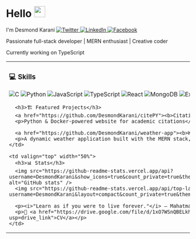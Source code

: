 <h1>Hello <img src="https://media.giphy.com/media/hvRJCLFzcasrR4ia7z/giphy.gif" width="30px" /></h1>

<p>I'm Desmond Karani 
  <a href="https://x.com/karani_des">
    <img src="https://img.shields.io/badge/X-%231DA1F2.svg?style=flat&logo=Twitter&logoColor=white" alt="Twitter" />
  </a>
  <a href="https://www.linkedin.com/in/desmond-karani-a78359b2/">
    <img src="https://img.shields.io/badge/LinkedIn-%230077B5.svg?style=flat&logo=linkedin&logoColor=white" alt="LinkedIn" />
  </a>
  <a href="https://www.facebook.com/desmondkarani">
    <img src="https://img.shields.io/badge/Facebook-%231877F2.svg?style=flat&logo=Facebook&logoColor=white" alt="Facebook" />
  </a>
</p>

<p>Passionate full-stack developer | MERN enthusiast | Creative coder</p>
<p>Currently working on TypeScript</p>

<table>
  <tr>
    <td valign="top" width="50%">
      <h3>💻 Skills</h3>
      <p>
        <img src="https://img.shields.io/badge/C-%2300599C.svg?style=flat&logo=c&logoColor=white" alt="C" />
        <img src="https://img.shields.io/badge/Python-%2314354C.svg?style=flat&logo=python&logoColor=white" alt="Python" />
        <img src="https://img.shields.io/badge/JavaScript-%23F7DF1E.svg?style=flat&logo=javascript&logoColor=black" alt="JavaScript" />
        <img src="https://img.shields.io/badge/TypeScript-%23007ACC.svg?style=flat&logo=typescript&logoColor=white" alt="TypeScript" />
        <img src="https://img.shields.io/badge/React-%2361DAFB.svg?style=flat&logo=react&logoColor=black" alt="React" />
        <img src="https://img.shields.io/badge/MongoDB-%2347A248.svg?style=flat&logo=mongodb&logoColor=white" alt="MongoDB" />
        <img src="https://img.shields.io/badge/Express-%23000000.svg?style=flat&logo=express&logoColor=white" alt="Express" />
        <img src="https://img.shields.io/badge/Node.js-%23339933.svg?style=flat&logo=node.js&logoColor=white" alt="Node.js" />
      </p>
      
      <h3>🏗️ Featured Projects</h3>
      <a href="https://github.com/DesmondKarani/citePY"><b>Citation Generator</b></a>
      <p>Python & Docker-powered website for academic citations</p>

      <a href="https://github.com/DesmondKarani/weather-app"><b>Weather App</b></a>
      <p>A dynamic weather application built with the MERN stack, featuring real-time weather updates</p>
    </td>

    <td valign="top" width="50%">
      <h3>📊 Stats</h3>
      <img src="https://github-readme-stats.vercel.app/api?username=DesmondKarani&show_icons=true&count_private=true&theme=radical&hide_border=true&hide_title=true" alt="GitHub stats" />
      <img src="https://github-readme-stats.vercel.app/api/top-langs/?username=DesmondKarani&layout=compact&count_private=true&theme=radical" alt="Top Languages" />
      
      <p><i>"Learn as if you were to live forever."</i> – Mahatma Gandhi</p>
      <p>📃 <a href="https://drive.google.com/file/d/1xO7WSnQBELkhC11CipCuO1egDUclAwfm/view?usp=drive_link">CV</a></p>
    </td>
  </tr>
</table>
